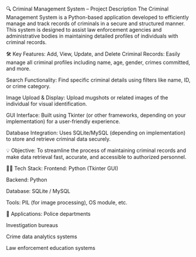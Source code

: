 🔍 Criminal Management System – Project Description
The Criminal Management System is a Python-based application developed to efficiently manage and track records of criminals in a secure and structured manner. This system is designed to assist law enforcement agencies and administrative bodies in maintaining detailed profiles of individuals with criminal records.

🛠 Key Features:
Add, View, Update, and Delete Criminal Records: Easily manage all criminal profiles including name, age, gender, crimes committed, and more.

Search Functionality: Find specific criminal details using filters like name, ID, or crime category.

Image Upload & Display: Upload mugshots or related images of the individual for visual identification.

GUI Interface: Built using Tkinter (or other frameworks, depending on your implementation) for a user-friendly experience.

Database Integration: Uses SQLite/MySQL (depending on implementation) to store and retrieve criminal data securely.

💡 Objective:
To streamline the process of maintaining criminal records and make data retrieval fast, accurate, and accessible to authorized personnel.

👩‍💻 Tech Stack:
Frontend: Python (Tkinter GUI)

Backend: Python

Database: SQLite / MySQL

Tools: PIL (for image processing), OS module, etc.

📌 Applications:
Police departments

Investigation bureaus

Crime data analytics systems

Law enforcement education systems
